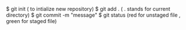 $ git init ( to intialize new repository)
$ git add .  ( . stands for current directory)
$ git commit -m "message"
$ git status (red for unstaged file , green for staged file)